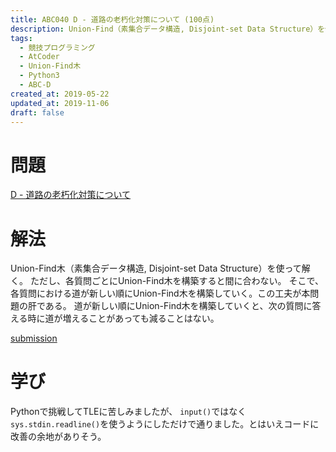 ```yaml
---
title: ABC040 D - 道路の老朽化対策について (100点)
description: Union-Find（素集合データ構造, Disjoint-set Data Structure）を使って解く。 ただし、各質問ごとにUnion-Findを構築すると間に合わない。 そこで、...
tags:
  - 競技プログラミング
  - AtCoder
  - Union-Find木
  - Python3
  - ABC-D
created_at: 2019-05-22
updated_at: 2019-11-06
draft: false
---
```


# 問題
[D - 道路の老朽化対策について](https://atcoder.jp/contests/abc040/tasks/abc040_d)

# 解法
Union-Find木（素集合データ構造, Disjoint-set Data Structure）を使って解く。
ただし、各質問ごとにUnion-Find木を構築すると間に合わない。
そこで、各質問における道が新しい順にUnion-Find木を構築していく。この工夫が本問題の肝である。
道が新しい順にUnion-Find木を構築していくと、次の質問に答える時に道が増えることがあっても減ることはない。

[submission](https://atcoder.jp/contests/abc040/submissions/5136982)

# 学び
Pythonで挑戦してTLEに苦しみましたが、
`input()`ではなく`sys.stdin.readline()`を使うようにしただけで通りました。とはいえコードに改善の余地がありそう。
